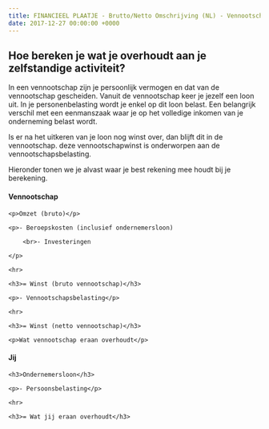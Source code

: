 ```yaml
---
title: FINANCIEEL PLAATJE - Brutto/Netto Omschrijving (NL) - Vennootschap
date: 2017-12-27 00:00:00 +0000
---
```

## Hoe bereken je wat je overhoudt aan je zelfstandige activiteit?

In een vennootschap zijn je persoonlijk vermogen en dat van de vennootschap gescheiden. Vanuit de vennootschap keer je jezelf een loon uit. In je personenbelasting wordt je  enkel op dit loon belast. Een belangrijk verschil met een eenmanszaak waar je op het volledige inkomen van je onderneming belast wordt.

Is er na het uitkeren van je loon nog winst over, dan blijft dit in de vennootschap. deze vennootschapwinst is onderworpen aan de vennootschapsbelasting.

Hieronder tonen we je alvast waar je best rekening mee houdt bij je berekening.

<h4>Vennootschap</h4>

<div class="grey-box">

    <p>Omzet (bruto)</p>
    
    <p>- Beroepskosten (inclusief ondernemersloon)
    
    	<br>- Investeringen
    
    </p>
    
    <hr>
    
    <h3>= Winst (bruto vennootschap)</h3>
    
    <p>- Vennootschapsbelasting</p>
    
    <hr>
    
    <h3>= Winst (netto vennootschap)</h3>
    
    <p>Wat vennootschap eraan overhoudt</p>

</div>

<h4>Jij</h4>

<div class="grey-box">

    <h3>Ondernemersloon</h3>
    
    <p>- Persoonsbelasting</p>
    
    <hr>
    
    <h3>= Wat jij eraan overhoudt</h3>

</div>